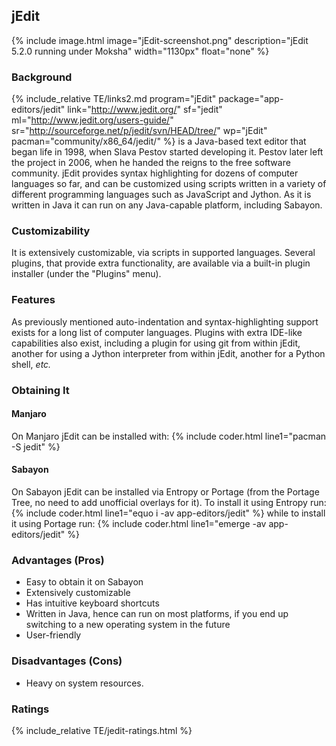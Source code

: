 ## jEdit
{% include image.html image="jEdit-screenshot.png" description="jEdit 5.2.0 running under Moksha" width="1130px" float="none" %}

### Background
{% include_relative TE/links2.md program="jEdit" package="app-editors/jedit" link="http://www.jedit.org/" sf="jedit" ml="http://www.jedit.org/users-guide/" sr="http://sourceforge.net/p/jedit/svn/HEAD/tree/" wp="jEdit" pacman="community/x86_64/jedit/" %} is a Java-based text editor that began life in 1998, when Slava Pestov started developing it. Pestov later left the project in 2006, when he handed the reigns to the free software community. jEdit provides syntax highlighting for dozens of computer languages so far, and can be customized using scripts written in a variety of different programming languages such as JavaScript and Jython. As it is written in Java it can run on any Java-capable platform, including Sabayon.

### Customizability
It is extensively customizable, via scripts in supported languages. Several plugins, that provide extra functionality, are available via a built-in plugin installer (under the "Plugins" menu).

### Features
As previously mentioned auto-indentation and syntax-highlighting support exists for a long list of computer languages. Plugins with extra IDE-like capabilities also exist, including a plugin for using git from within jEdit, another for using a Jython interpreter from within jEdit, another for a Python shell, *etc.*

### Obtaining It
#### Manjaro
On Manjaro jEdit can be installed with:
{% include coder.html line1="pacman -S jedit" %}

#### Sabayon
On Sabayon jEdit can be installed via Entropy or Portage (from the Portage Tree, no need to add unofficial overlays for it). To install it using Entropy run:
{% include coder.html line1="equo i -av app-editors/jedit" %}
while to install it using Portage run:
{% include coder.html line1="emerge -av app-editors/jedit" %}

### Advantages (Pros)
* Easy to obtain it on Sabayon
* Extensively customizable
* Has intuitive keyboard shortcuts
* Written in Java, hence can run on most platforms, if you end up switching to a new operating system in the future
* User-friendly

### Disadvantages (Cons)
* Heavy on system resources.

### Ratings
{% include_relative TE/jedit-ratings.html %}

